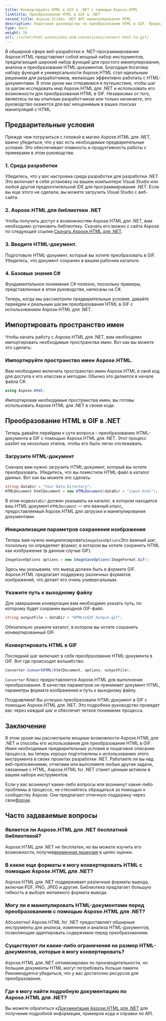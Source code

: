 ```yaml
---
title: Конвертируйте HTML в GIF в .NET с помощью Aspose.HTML
linktitle: Преобразование HTML в GIF в .NET
second_title: Aspose.Slides .NET API манипулирования HTML
description: Пошаговое руководство по преобразованию HTML в GIF. Предварительные требования, примеры кода, часто задаваемые вопросы и многое другое! Оптимизируйте свои манипуляции с HTML с помощью Aspose.HTML.
type: docs
weight: 16
url: /ru/net/html-extensions-and-conversions/convert-html-to-gif/
---
```


В обширной сфере веб-разработки и .NET-программирования Aspose.HTML представляет собой мощный набор инструментов, предлагающий широкий набор функций для простого манипулирования, анализа и преобразования HTML-документов. Благодаря богатому набору функций и универсальности Aspose.HTML стал идеальным решением для разработчиков, желающих эффективно работать с HTML-документами. В этом уроке мы отправимся в путешествие, чтобы шаг за шагом исследовать мир Aspose.HTML для .NET и использовать его возможности для преобразования HTML в GIF. Независимо от того, являетесь ли вы опытным разработчиком или только начинаете, это руководство окажется для вас неоценимым в ваших поисках манипуляций с HTML.

## Предварительные условия

Прежде чем погрузиться с головой в магию Aspose.HTML для .NET, важно убедиться, что у вас есть необходимые предварительные условия. Это обеспечивает плавность и продуктивность работы с примерами в этом руководстве.

### 1. Среда разработки

Убедитесь, что у вас настроена среда разработки для разработки .NET. Это включает в себя установку на вашем компьютере Visual Studio или любой другой предпочтительной IDE для программирования .NET. Если вы еще этого не сделали, вы можете загрузить Visual Studio с веб-сайта.

### 2. Aspose.HTML для библиотеки .NET

 Чтобы получить доступ к возможностям Aspose.HTML для .NET, вам необходимо установить библиотеку. Скачать его можно с сайта Aspose по следующей ссылке:[Скачать Aspose.HTML для .NET](https://releases.aspose.com/html/net/).

### 3. Введите HTML-документ.

Подготовьте HTML-документ, который вы хотите преобразовать в GIF. Убедитесь, что документ сохранен в вашем рабочем каталоге.

### 4. Базовые знания C#

Фундаментальное понимание C# полезно, поскольку примеры, представленные в этом руководстве, написаны на C#.

Теперь, когда мы рассмотрели предварительные условия, давайте перейдем к реальным шагам преобразования HTML в GIF с использованием Aspose.HTML для .NET.

## Импортировать пространство имен

Чтобы начать работу с Aspose.HTML для .NET, вам необходимо импортировать необходимые пространства имен. Вот как вы можете это сделать:

### Импортируйте пространство имен Aspose.HTML.

Вам необходимо включить пространство имен Aspose.HTML в свой код для доступа к его классам и методам. Обычно это делается в начале файла C#.

```csharp
using Aspose.Html;
```

Импортировав необходимые пространства имен, вы готовы использовать Aspose.HTML для .NET в своем коде.

## Преобразование HTML в GIF в .NET

Теперь давайте перейдем к сути вопроса – преобразованию HTML-документа в GIF с помощью Aspose.HTML для .NET. Этот процесс разбит на несколько этапов, чтобы его было легко отслеживать.

### Загрузите HTML-документ

Сначала вам нужно загрузить HTML-документ, который вы хотите преобразовать. Убедитесь, что вы поместили HTML-файл в каталог данных. Вот как вы можете это сделать:

```csharp
string dataDir = "Your Data Directory";
HTMLDocument htmlDocument = new HTMLDocument(dataDir + "input.html");
```

 В этом коде`dataDir` должен указывать на каталог, в котором находится ваш HTML-документ.`HTMLDocument` — это важный класс, предоставляемый Aspose.HTML для загрузки и манипулирования документами.

### Инициализация параметров сохранения изображения

 Теперь вам нужно инициализировать`ImageSaveOptions`Это важный шаг, поскольку он определяет формат, в котором вы хотите сохранить HTML как изображение (в данном случае GIF).

```csharp
ImageSaveOptions options = new ImageSaveOptions(ImageFormat.Gif);
```

Здесь мы указываем, что вывод должен быть в формате GIF. Aspose.HTML предлагает поддержку различных форматов изображений, что делает его очень универсальным.

### Укажите путь к выходному файлу

Для завершения конвертации вам необходимо указать путь, по которому будет сохранен выходной GIF-файл.

```csharp
string outputFile = dataDir + "HTMLtoGIF_Output.gif";
```

Обязательно укажите каталог, в котором вы хотите сохранить конвертированный GIF.

### Конвертировать HTML в GIF

Последний шаг включает в себя преобразование HTML-документа в GIF. Вот где происходит волшебство:

```csharp
Converter.ConvertHTML(htmlDocument, options, outputFile);
```

`Converter` Класс предоставляется Aspose.HTML для выполнения преобразования. В качестве параметров он принимает документ HTML, параметры формата изображения и путь к выходному файлу.

Поздравляем! Вы успешно преобразовали HTML-документ в GIF с помощью Aspose.HTML для .NET. Это подробное руководство проведет вас через каждый шаг и обеспечит четкое понимание процесса.

## Заключение

В этом уроке мы рассмотрели мощные возможности Aspose.HTML для .NET и способы его использования для преобразования HTML в GIF. Имея необходимые предварительные условия и пошаговое описание процесса, вы теперь хорошо подготовлены к использованию этого инструмента в своих проектах разработки .NET. Работаете ли вы над веб-приложениями, отчетами или выполняете любые другие задачи, связанные с HTML, Aspose.HTML for .NET станет ценным активом в вашем наборе инструментов.

 Если у вас возникнут какие-либо вопросы или возникнут какие-либо проблемы в процессе, не стесняйтесь обращаться за помощью к сообществу Aspose. Они предлагают отличную поддержку через свои[Форум](https://forum.aspose.com/).

## Часто задаваемые вопросы

### Является ли Aspose.HTML для .NET бесплатной библиотекой?
 Aspose.HTML для .NET не бесплатен, но вы можете изучить его возможности, получив[временная лицензия](https://purchase.aspose.com/temporary-license/) в целях оценки.

### В какие еще форматы я могу конвертировать HTML с помощью Aspose.HTML для .NET?
Aspose.HTML для .NET поддерживает различные форматы вывода, включая PDF, PNG, JPEG и другие. Библиотека предлагает большую гибкость в выборе желаемого формата вывода.

### Могу ли я манипулировать HTML-документами перед преобразованием с помощью Aspose.HTML для .NET?
Абсолютно! Aspose.HTML for .NET предоставляет обширные инструменты для анализа, изменения и анализа HTML-документов, позволяющие адаптировать содержимое перед преобразованием.

### Существуют ли какие-либо ограничения на размер HTML-документов, которые я могу конвертировать?
Aspose.HTML для .NET оптимизирован по производительности, но большие документы HTML могут потребовать больше памяти. Рекомендуется убедиться, что у вас достаточно ресурсов для преобразования.

### Где я могу найти подробную документацию по Aspose.HTML для .NET?
 Вы можете обратиться к[Документация Aspose.HTML для .NET](https://reference.aspose.com/html/net/) для получения подробной информации, примеров кода и справки по API.
